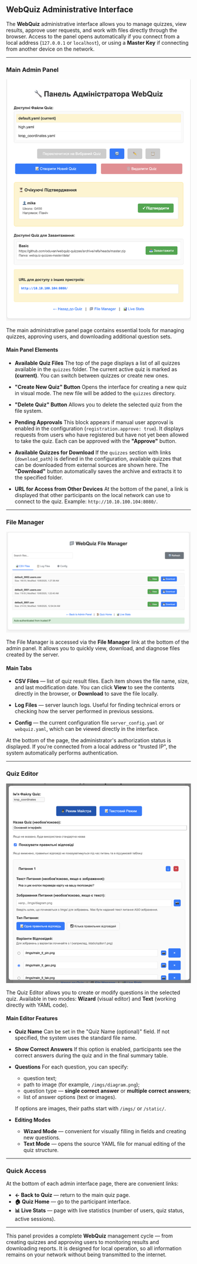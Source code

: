 ## WebQuiz Administrative Interface

The **WebQuiz** administrative interface allows you to manage quizzes, view results, approve user requests, and work with files directly through the browser.
Access to the panel opens automatically if you connect from a local address (`127.0.0.1` or `localhost`), or using a **Master Key** if connecting from another device on the network.

---

### Main Admin Panel

![WebQuiz Admin Panel](../imgs/admin_advanced.png)

The main administrative panel page contains essential tools for managing quizzes, approving users, and downloading additional question sets.

#### Main Panel Elements

- **Available Quiz Files**
  The top of the page displays a list of all quizzes available in the `quizzes` folder.
  The current active quiz is marked as **(current)**.
  You can switch between quizzes or create new ones.

- **"Create New Quiz" Button**
  Opens the interface for creating a new quiz in visual mode.
  The new file will be added to the `quizzes` directory.

- **"Delete Quiz" Button**
  Allows you to delete the selected quiz from the file system.

- **Pending Approvals**
  This block appears if manual user approval is enabled in the configuration (`registration.approve: true`).
  It displays requests from users who have registered but have not yet been allowed to take the quiz.
  Each can be approved with the **"Approve"** button.

- **Available Quizzes for Download**
  If the `quizzes` section with links (`download_path`) is defined in the configuration, available quizzes that can be downloaded from external sources are shown here.
  The **"Download"** button automatically saves the archive and extracts it to the specified folder.

- **URL for Access from Other Devices**
  At the bottom of the panel, a link is displayed that other participants on the local network can use to connect to the quiz.
  Example: `http://10.10.100.104:8080/`.

---

### File Manager

![WebQuiz File Manager](../imgs/file_manager.png)

The File Manager is accessed via the **File Manager** link at the bottom of the admin panel.
It allows you to quickly view, download, and diagnose files created by the server.

#### Main Tabs

- **CSV Files** — list of quiz result files.
  Each item shows the file name, size, and last modification date.
  You can click **View** to see the contents directly in the browser, or **Download** to save the file locally.

- **Log Files** — server launch logs.
  Useful for finding technical errors or checking how the server performed in previous sessions.

- **Config** — the current configuration file `server_config.yaml` or `webquiz.yaml`, which can be viewed directly in the interface.

At the bottom of the page, the administrator's authorization status is displayed.
If you're connected from a local address or "trusted IP", the system automatically performs authentication.

---

### Quiz Editor

![Quiz Editor in Wizard Mode](../imgs/edit_quiz.png)

The Quiz Editor allows you to create or modify questions in the selected quiz.
Available in two modes: **Wizard** (visual editor) and **Text** (working directly with YAML code).

#### Main Editor Features

- **Quiz Name**
  Can be set in the "Quiz Name (optional)" field. If not specified, the system uses the standard file name.

- **Show Correct Answers**
  If this option is enabled, participants see the correct answers during the quiz and in the final summary table.

- **Questions**
  For each question, you can specify:
  - question text;
  - path to image (for example, `/imgs/diagram.png`);
  - question type — **single correct answer** or **multiple correct answers**;
  - list of answer options (text or images).

  If options are images, their paths start with `/imgs/` or `/static/`.

- **Editing Modes**
  - **Wizard Mode** — convenient for visually filling in fields and creating new questions.
  - **Text Mode** — opens the source YAML file for manual editing of the quiz structure.

---

### Quick Access

At the bottom of each admin interface page, there are convenient links:
- **← Back to Quiz** — return to the main quiz page.
- **🏠 Quiz Home** — go to the participant interface.
- **📊 Live Stats** — page with live statistics (number of users, quiz status, active sessions).

---

This panel provides a complete **WebQuiz** management cycle — from creating quizzes and approving users to monitoring results and downloading reports.
It is designed for local operation, so all information remains on your network without being transmitted to the internet.
